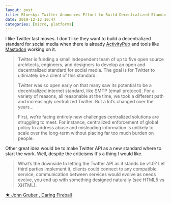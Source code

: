 ```yaml
---
layout: post
title: Bluesky: Twitter Announces Effort to Build Decentralized Standard for Social Media
date: 2019-12-12 10:47
categories: [micro, platforms]
---
```

I like Twitter last moves. I don't like they want to build a decentralized standard for social media when there is already [ActivityPub](https://github.com/w3c/activitypub) and tools like [Mastodon](https://github.com/tootsuite/mastodon) working on it. 

> Twitter is funding a small independent team of up to five open source architects, engineers, and designers to develop an open and decentralized standard for social media. The goal is for Twitter to ultimately be a client of this standard.
>
> Twitter was so open early on that many saw its potential to be a decentralized internet standard, like SMTP (email protocol). For a variety of reasons, all reasonable at the time, we took a different path and increasingly centralized Twitter. But a lot’s changed over the years…
>
> First, we’re facing entirely new challenges centralized solutions are struggling to meet. For instance, centralized enforcement of global policy to address abuse and misleading information is unlikely to scale over the long-term without placing far too much burden on people.

Other great idea would be to make Twitter API as a new standard where to start the work. Well, despite the criticisms It's a thing I would like.

> What’s the downside to letting the Twitter API as it stands be v1.0? Let third parties implement it, clients could connect to any compatible service, communication between services would evolve as needs evolve, you end up with something designed naturally (see HTML5 vs XHTML).

[★ John Gruber , Daring Fireball](https://daringfireball.net/2019/12/bluesky)

